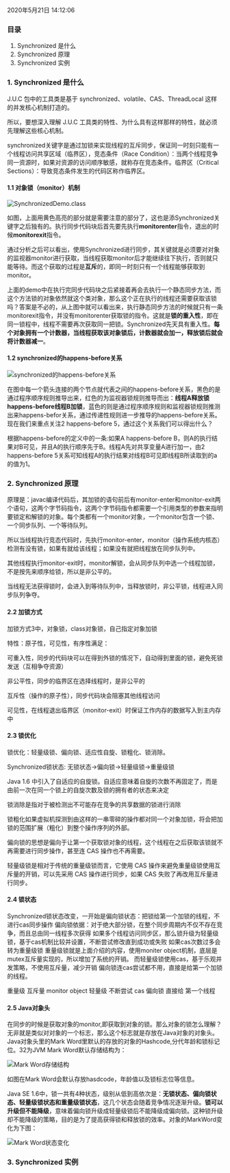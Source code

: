 2020年5月21日 14:12:06

### 目录

1. Synchronized 是什么
2. Synchronized 原理
3. Synchronized 实例

### 1. Synchronized 是什么

J.U.C 包中的工具类是基于 synchronized、volatile、CAS、ThreadLocal 这样的并发核心机制打造的。

所以，要想深入理解 J.U.C 工具类的特性、为什么具有这样那样的特性，就必须先理解这些核心机制。

synchronized关键字是通过加锁来实现线程的互斥同步，保证同一时刻只能有一个线程访问共享区域（临界区），竞态条件（Race Condition）：当两个线程竞争同一资源时，如果对资源的访问顺序敏感，就称存在竞态条件。临界区（Critical Sections）：导致竞态条件发生的代码区称作临界区。

#### 1.1 对象锁（monitor）机制

![SynchronizedDemo.class](C:\code\github\java-interview\img\thread-10.png)

如图，上面用黄色高亮的部分就是需要注意的部分了，这也是添Synchronized关键字之后独有的。执行同步代码块后首先要先执行**monitorenter**指令，退出的时候**monitorexit**指令。

通过分析之后可以看出，使用Synchronized进行同步，其关键就是必须要对对象的监视器monitor进行获取，当线程获取monitor后才能继续往下执行，否则就只能等待。而这个获取的过程是**互斥**的，即同一时刻只有一个线程能够获取到monitor。

上面的demo中在执行完同步代码块之后紧接着再会去执行一个静态同步方法，而这个方法锁的对象依然就这个类对象，那么这个正在执行的线程还需要获取该锁吗？答案是不必的，从上图中就可以看出来，执行静态同步方法的时候就只有一条monitorexit指令，并没有monitorenter获取锁的指令。这就是**锁的重入性**，即在同一锁程中，线程不需要再次获取同一把锁。Synchronized先天具有重入性。**每个对象拥有一个计数器，当线程获取该对象锁后，计数器就会加一，释放锁后就会将计数器减一**。

#### 1.2 synchronized的happens-before关系

![synchronized的happens-before关系](C:\code\github\java-interview\img\thread-11.png)

在图中每一个箭头连接的两个节点就代表之间的happens-before关系，黑色的是通过程序顺序规则推导出来，红色的为监视器锁规则推导而出：**线程A释放锁happens-before线程B加锁**，蓝色的则是通过程序顺序规则和监视器锁规则推测出来happens-befor关系，通过传递性规则进一步推导的happens-before关系。现在我们来重点关注2 happens-before 5，通过这个关系我们可以得出什么？

根据happens-before的定义中的一条:如果A happens-before B，则A的执行结果对B可见，并且A的执行顺序先于B。线程A先对共享变量A进行加一，由2 happens-before 5关系可知线程A的执行结果对线程B可见即线程B所读取到的a的值为1。

### 2. Synchronized 原理

原理是：javac编译代码后，其加锁的语句前后有monitor-enter和monitor-exit两个语句，这两个字节码指令，这两个字节码指令都需要一个引用类型的参数来指明要锁定和解锁的对象。每个类都有一个monitor对象，一个monitor包含一个锁、一个同步队列、一个等待队列。

所以当线程执行竞态代码时，先执行monitor-enter，monitor（操作系统内核态）检测有没有锁，如果有就给该线程；如果没有就把线程放在同步队列中。

其他线程执行monitor-exit时，monitor解锁，会从同步队列中选一个线程加锁，不是按先来顺序给锁，所以是非公平的。

当线程无法获得锁时，会进入到等待队列中，当释放锁时，非公平锁，线程进入同步队列争夺。

#### 2.2 加锁方式

加锁方式3中，对象锁，class对象锁，自己指定对象加锁

特性：原子性，可见性，有序性满足：

可重入性，同步的代码块可以在得到外锁的情况下，自动得到里面的锁，避免死锁发送（互相争夺资源）

非公平性，同步的临界区在选择线程时，是非公平的

互斥性（操作的原子性），同步代码块会阻塞其他线程访问

可见性，在线程退出临界区（monitor-exit）时保证工作内存的数据写入到主内存中

#### 2.3 锁优化

锁优化：轻量级锁、偏向锁、适应性自旋、锁粗化、锁消除。

Synchronized锁状态: 无锁状态->偏向锁->轻量级锁->重量级锁

Java 1.6 中引入了自适应的自旋锁。自适应意味着自旋的次数不再固定了，而是由前一次在同一个锁上的自旋次数及锁的拥有者的状态来决定

锁消除是指对于被检测出不可能存在竞争的共享数据的锁进行消除

锁粗化如果虚拟机探测到由这样的一串零碎的操作都对同一个对象加锁，将会把加锁的范围扩展（粗化）到整个操作序列的外部。

偏向锁的思想是偏向于让第一个获取锁对象的线程，这个线程在之后获取该锁就不再需要进行同步操作，甚至连 CAS 操作也不再需要。

轻量级锁是相对于传统的重量级锁而言，它使用 CAS 操作来避免重量级锁使用互斥量的开销，可以先采用 CAS 操作进行同步，如果 CAS 失败了再改用互斥量进行同步。

#### 2.4 锁状态

Synchronized锁状态改变，一开始是偏向锁状态：把锁给第一个加锁的线程，不进行cas同步操作
偏向锁依据：对于绝大部分锁，在整个同步周期内不仅不存在竞争，而且总由同一线程多次获得
如果多个线程访问同步区，那么锁升级为轻量级锁，基于cas机制比较并设置，不断尝试修改直到成功或失败
如果cas次数过多会转为重量级锁
重量级锁就是上面介绍的内容，使用moniter object机制，底层是mutex互斥量实现的，所以增加了系统的开销。
而轻量级锁使用cas，基于乐观并发策略，不使用互斥量，减少开销
偏向锁连cas尝试都不用，直接是给第一个加锁的线程。

重量级     互斥量       monitor object
轻量级     不断尝试     cas
偏向锁     直接给       第一个线程

#### 2.5 Java对象头

在同步的时候是获取对象的monitor,即获取到对象的锁。那么对象的锁怎么理解？无非就是类似对对象的一个标志，那么这个标志就是存放在Java对象的对象头。Java对象头里的Mark Word里默认的存放的对象的Hashcode,分代年龄和锁标记位。32为JVM Mark Word默认存储结构为：

![Mark Word存储结构](C:\code\github\java-interview\img\thread-12.png)

如图在Mark Word会默认存放hasdcode，年龄值以及锁标志位等信息。

Java SE 1.6中，锁一共有4种状态，级别从低到高依次是：**无锁状态、偏向锁状态、轻量级锁状态和重量级锁状态**，这几个状态会随着竞争情况逐渐升级。**锁可以升级但不能降级**，意味着偏向锁升级成轻量级锁后不能降级成偏向锁。这种锁升级却不能降级的策略，目的是为了提高获得锁和释放锁的效率。对象的MarkWord变化为下图：

![Mark Word状态变化](C:\code\github\java-interview\img\thread-13.png)


### 3. Synchronized 实例